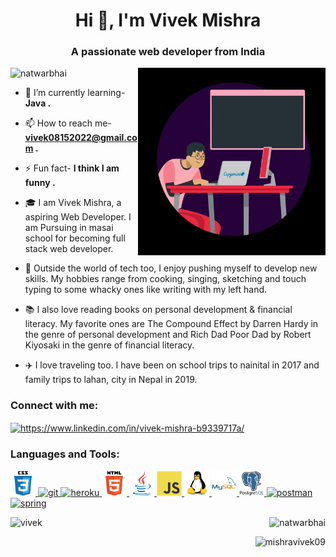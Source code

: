 <h1 align="center">Hi 👋, I'm Vivek Mishra</h1>
<h3 align="center">A passionate web developer from India</h3>

<img align="right" height="300px" src="https://github.com/NatwarBHAI/image/raw/main/giphy.gif">

<p align="left"> <img src="https://komarev.com/ghpvc/?username=natwarbhai&label=Profile%20views&color=0e75b6&style=flat" alt="natwarbhai" /> </p>

- 🌱 I’m currently learning- **Java .**

- 📫 How to reach me- **vivek08152022@gmail.com .**

- ⚡ Fun fact- **I think I am funny .**
- 🎓 I am Vivek Mishra, a aspiring Web Developer. I am Pursuing in masai school for becoming full stack web developer.
- 🎸 Outside the world of tech too, I enjoy pushing myself to develop new skills. My hobbies range from cooking, singing, sketching and touch typing to some whacky ones like writing with my left hand.
- 📚 I also love reading books on personal development & financial literacy. My favorite ones are The Compound Effect by Darren Hardy in the genre of personal development and Rich Dad Poor Dad by Robert Kiyosaki in the genre of financial literacy.
- ✈️ I love traveling too. I have been on school trips to nainital in 2017 and family trips to lahan, city in Nepal in 2019.
<p align="left">
</p>
<h3 align="left">Connect with me:</h3>
<p align="left">
<a href="https://linkedin.com/in/https://www.linkedin.com/in/vivek-mishra-b9339717a/" target="blank"><img align="center" src="https://raw.githubusercontent.com/rahuldkjain/github-profile-readme-generator/master/src/images/icons/Social/linked-in-alt.svg" alt="https://www.linkedin.com/in/vivek-mishra-b9339717a/" height="30" width="40" /></a>
</p>

<h3 align="left">Languages and Tools:</h3>
<p align="left"> <a href="https://www.w3schools.com/css/" target="_blank" rel="noreferrer"> <img src="https://raw.githubusercontent.com/devicons/devicon/master/icons/css3/css3-original-wordmark.svg" alt="css3" width="40" height="40"/> </a> <a href="https://git-scm.com/" target="_blank" rel="noreferrer"> <img src="https://www.vectorlogo.zone/logos/git-scm/git-scm-icon.svg" alt="git" width="40" height="40"/> </a> <a href="https://heroku.com" target="_blank" rel="noreferrer"> <img src="https://www.vectorlogo.zone/logos/heroku/heroku-icon.svg" alt="heroku" width="40" height="40"/> </a> <a href="https://www.w3.org/html/" target="_blank" rel="noreferrer"> <img src="https://raw.githubusercontent.com/devicons/devicon/master/icons/html5/html5-original-wordmark.svg" alt="html5" width="40" height="40"/> </a> <a href="https://www.java.com" target="_blank" rel="noreferrer"> <img src="https://raw.githubusercontent.com/devicons/devicon/master/icons/java/java-original.svg" alt="java" width="40" height="40"/> </a> <a href="https://developer.mozilla.org/en-US/docs/Web/JavaScript" target="_blank" rel="noreferrer"> <img src="https://raw.githubusercontent.com/devicons/devicon/master/icons/javascript/javascript-original.svg" alt="javascript" width="40" height="40"/> </a> <a href="https://www.linux.org/" target="_blank" rel="noreferrer"> <img src="https://raw.githubusercontent.com/devicons/devicon/master/icons/linux/linux-original.svg" alt="linux" width="40" height="40"/> </a> <a href="https://www.mysql.com/" target="_blank" rel="noreferrer"> <img src="https://raw.githubusercontent.com/devicons/devicon/master/icons/mysql/mysql-original-wordmark.svg" alt="mysql" width="40" height="40"/> </a> <a href="https://www.postgresql.org" target="_blank" rel="noreferrer"> <img src="https://raw.githubusercontent.com/devicons/devicon/master/icons/postgresql/postgresql-original-wordmark.svg" alt="postgresql" width="40" height="40"/> </a> <a href="https://postman.com" target="_blank" rel="noreferrer"> <img src="https://www.vectorlogo.zone/logos/getpostman/getpostman-icon.svg" alt="postman" width="40" height="40"/> </a> <a href="https://spring.io/" target="_blank" rel="noreferrer"> <img src="https://www.vectorlogo.zone/logos/springio/springio-icon.svg" alt="spring" width="40" height="40"/> </a> </p>

<p><img align="left" src="https://github-readme-stats.vercel.app/api/top-langs/?username=mishravivek09&theme=tokyonight" alt="vivek" /></p>

<p>&nbsp;<img align="right" src="https://github-readme-stats.vercel.app/api?username=mishravivek09&theme=highcontrast&show_icons=true&count_private=true" alt="natwarbhai" /></p>

<p><img align="right" src="https://github-readme-streak-stats.herokuapp.com/?user=mishravivek09&theme=highcontrast&show_icons=true&count_private=true" alt="mishravivek09" /></p>
